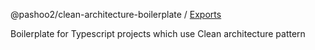 @pashoo2/clean-architecture-boilerplate / [Exports](modules.md)

Boilerplate for Typescript projects which use Clean architecture pattern
